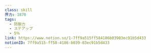 ```yaml
---
class: skill
界力: 1870
tags:
  - 防御力
  - ステアップ
  - 5％
link: https://www.notion.so/1-7ff9a515ff584186b03903ec91b5d433
notionID: 7ff9a515-ff58-4186-b039-03ec91b5d433
---
```

